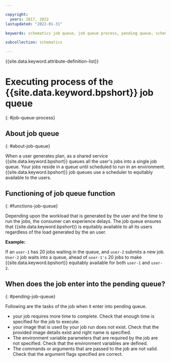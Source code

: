 ```yaml
---

copyright:
  years: 2017, 2022
lastupdated: "2022-01-31"

keywords: schematics job queue, job queue process, pending queue, schematics pending queue

subcollection: schematics

---
```


{{site.data.keyword.attribute-definition-list}}

# Executing process of the {{site.data.keyword.bpshort}} job queue
{: #job-queue-process}

## About job queue
{: #about-job-queue}

When a user generates plan, as a shared service {{site.data.keyword.bpshort}} queues all the user's jobs into a single job queue. Your jobs reside in a queue until scheduled to run in an environment. {{site.data.keyword.bpshort}} job queues use a scheduler to equitably available to the users.

## Functioning of job queue function
{: #functions-job-queue}

Depending upon the workload that is generated by the user and the time to run the jobs, the consumer can experience delays. The job queue ensures that {{site.data.keyword.bpshort}} is equitably available to all its users regardless of the load generated by the an user. 

**Example:**

If an `user-1` has 20 jobs waiting in the queue, and `user-2` submits a new job. `User-2` job waits into a queue, ahead of `user-1's` 20 jobs to make {{site.data.keyword.bpshort}} equitably available for both `user-1` and `user-2`.

## When does the job enter into the pending queue?
{: #pending-job-queue}

Following are the tasks of the job when it enter into pending queue.
- your job requires more time to complete. Check that enough time is specified for the job to execute.
- your image that is used by your job run does not exist. Check that the provided image details exist and right name is specified.
- The environment variable parameters that are required by the job are not specified. Check that the environment variables are defined.
- The commands or arguments that are passed to the job are not valid. Check that the argument flags specified are correct.
